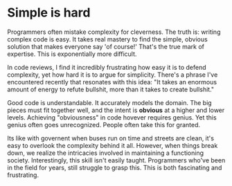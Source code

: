# Simple is hard

Programmers often mistake complexity for cleverness. The truth is: writing complex code is easy. It takes real mastery to find the simple, obvious solution that makes everyone say 'of course!' That's the true mark of expertise. This is exponentially more difficult.

In code reviews, I find it incredibly frustrating how easy it is to defend complexity, yet how hard it is to argue for simplicity. There's a phrase I've encountered recently that resonates with this idea: "It takes an enormous amount of energy to refute bullshit, more than it takes to create bullshit." 

Good code is understandable. It accurately models the domain. The big pieces must fit together well, and the intent is **obvious** at a higher and lower levels. Achieving "obviousness" in code hovever requires genius. Yet this genius often goes unrecognized. People often take this for granted. 

Its like with governent when buses run on time and streets are clean, it's easy to overlook the complexity behind it all. However, when things break down, we realize the intricacies involved in maintaining a functioning society. Interestingly, this skill isn't easily taught. Programmers who've been in the field for years, still struggle to grasp this. This is both fascinating and frustrating.
